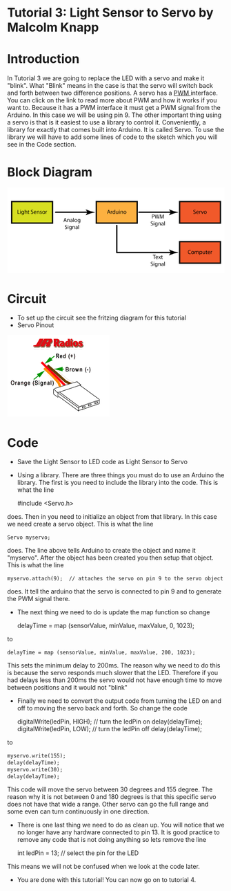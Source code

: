 Tutorial 3: Light Sensor to Servo by Malcolm Knapp
===========

# Introduction
In Tutorial 3 we are going to replace the LED with a servo and make it "blink". What "Blink" means in the case is that the servo will switch back and forth between two difference positions. A servo has a <a href=http://arduino.cc/en/Tutorial/PWM> PWM </a> interface. You can click on the link to read more about PWM and how it works if you want to. Because it has a PWM interface it must get a PWM signal from the Arduino. In this case we will be using pin 9. The other important thing using a servo is that is it easiest to use a library to control it. Conveniently, a library for exactly that comes built into Arduino. It is called Servo. To use the library we will have to add some lines of code to the sketch which you will see in the Code section. 

# Block Diagram
![Light Sensor to Servo System](Light_Sensor_to_Servo_System.png)

# Circuit
* To set up the circuit see the fritzing diagram for this tutorial
* Servo Pinout

![Servo Pinout](jrconnector.gif)

# Code
* Save the Light Sensor to LED code as Light Sensor to Servo
* Using a library. There are three things you must do to use an Arduino the library. The first is you need to include the library into the code. This is what the line


	#include <Servo.h>

does. Then in you need to initialize an object from that library. In this case we need create a servo object. This is what the line 

	Servo myservo;  

does. The line above tells Arduino to create the object and name it "myservo". After the object has been created you then setup that object. This is what the line 

	myservo.attach(9);  // attaches the servo on pin 9 to the servo object

does. It tell the arduino that the servo is connected to pin 9 and to generate the PWM signal there.

* The next thing we need to do is update the map function so change


	delayTime = map (sensorValue, minValue, maxValue, 0, 1023);

to

	delayTime = map (sensorValue, minValue, maxValue, 200, 1023);

This sets the minimum delay to 200ms. The reason why we need to do this is because the servo responds much slower that the LED. Therefore if you had delays less than 200ms the servo would not have enough time to move between positions and it would not "blink"

* Finally we need to convert the output code from turning the LED on and off to moving the servo back and forth. So change the code 


	digitalWrite(ledPin, HIGH); // turn the ledPin on
	delay(delayTime);          
	digitalWrite(ledPin, LOW);   // turn the ledPin off
	delay(delayTime);

to 

	myservo.write(155); 
	delay(delayTime); 
	myservo.write(30);
	delay(delayTime);

This code will move the servo between 30 degrees and 155 degree. The reason why it is not between 0 and 180 degrees is that this specific servo does not have that wide a range. Other servo can go the full range and some even can turn continuously in one direction.

* There is one last thing we need to do as clean up. You will notice that we no longer have any hardware connected to pin 13. It is good practice to remove any code that is not doing anything so lets remove the line 


	int ledPin = 13;      // select the pin for the LED

This means we will not be confused when we look at the code later. 

* You are done with this tutorial! You can now go on to tutorial 4.